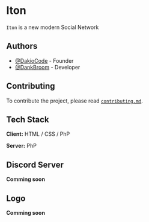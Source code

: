 # Iton

`Iton` is a new modern Social Network
## Authors

- [@DakioCode](https://www.github.com/DakioCode) - Founder
- [@DankBroom](https://www.github.com/DankBroom) - Developer
## Contributing

To contribute the project, please read [`contributing.md`]("https://github.com/DakioCode/Iton/blob/main/contributing.md").
## Tech Stack

**Client:** HTML / CSS / PhP

**Server:** PhP


## Discord Server

**Comming soon**
## Logo

**Comming soon**